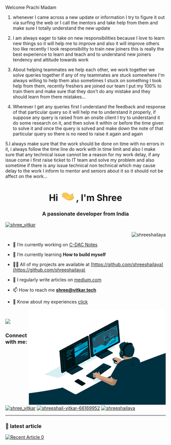 Welcome Prachi Madam
1. whenever I came across a new update or information I try to figure it out via surfing the web or I call the mentors and take help from them and make sure I totally understand the new update
2. I am always eager to take on new responsibilities because I love to learn new things so it will help me to improve and also it will improve others too like recently I took responsibility to train new joiners this is really the best experience to learn and teach and to understand new joiners tendency and attitude towards work
3. About helping teammates we help each other, we work together we solve queries together if any of my teammates are stuck somewhere I'm always willing to help them also sometimes I stuck on something I took help from them, recently freshers are joined our team I put my 100% to train them and make sure that they don't do any mistake and they should learn from there mistakes...

4. Wherever I get any queries first I understand the feedback and response of that particular query so it will help me to understand it properly, if suppose any query is raised from an onsite client I try to understand it do some research on it, and then solve it within or before the time given to solve it and once the query is solved and make down the note of that particular query so there is no need to raise it again and again

5.I always make sure that the work should be done on time with no errors in it, i always follow the time line do work with in time limit and also I make sure that any technical issue cannot be a reason for my work delay, if any issue come i first raise ticket to IT team and solve my problem and also sometime if there is any issue technical non technical which may cause delay to the work I inform to mentor and seniors about it so it should not be affect on the work...













<h1 align="center">Hi <img src="https://github.com/shreeshailaya/shreeshailaya/blob/main/wave.gif" alt="shreeshailaya" width="50" height="30" />, I'm Shree</h1>
<h3 align="center">A passionate developer from India</h3>

<p align="left"> <a href="https://twitter.com/shree_vitkar" target="blank"><img src="https://img.shields.io/twitter/follow/shree_vitkar?logo=twitter&style=for-the-badge" alt="shree_vitkar" /></a> </p>

<p>&nbsp;<img align="right" src="https://github-readme-stats.vercel.app/api?username=shreeshailaya&show_icons=true&locale=en" alt="shreeshailaya" /></p>


- 🔭 I’m currently working on [C-DAC Notes](https://github.com/shreeshailaya/c-dac)

- 🌱 I’m currently learning **How to build myself**

- 👨‍💻 All of my projects are available at [https://github.com/shreeshailaya](https://github.com/shreeshailaya)

- 📝 I regularly write articles on [medium.com](https://shreeshail.medium.com/)

- 📫 How to reach me **shree@vitkar.tech**

- 📄 Know about my experiences [click](https://drive.google.com/file/d/1PbSjgubJPeTZRKiLASjmi5OFgUL4HOc3/view?usp=sharing)

<p>&nbsp;<img align="right" src="https://github.com/shreeshailaya/shreeshailaya/blob/main/code.gif" alt="shreeshailaya" width="430" height="300" /></p>
<img aline="left" src="https://github-readme-stats.vercel.app/api/top-langs/?username=shreeshailaya&layout=compact"></img>

<h3 align="left">Connect with me:</h3>
<p align="left">
<a href="https://twitter.com/shree_vitkar" target="blank"><img align="center" src="https://cdn.jsdelivr.net/npm/simple-icons@3.0.1/icons/twitter.svg" alt="shree_vitkar" height="30" width="40" /></a>
<a href="https://linkedin.com/in/shreeshail-vitkar-66169952" target="blank"><img align="center" src="https://cdn.jsdelivr.net/npm/simple-icons@3.0.1/icons/linkedin.svg" alt="shreeshail-vitkar-66169952" height="30" width="40" /></a>
<a href="https://fb.com/shreeshailaya" target="blank"><img align="center" src="https://cdn.jsdelivr.net/npm/simple-icons@3.0.1/icons/facebook.svg" alt="shreeshailaya" height="30" width="40" /></a>
</p>

***

### 📝 latest article

<a target="_blank" href="https://github-readme-medium-recent-article.vercel.app/medium/@shreeshail/0"><img src="https://github-readme-medium-recent-article.vercel.app/medium/@shreeshail/0" alt="Recent Article 0"> 



